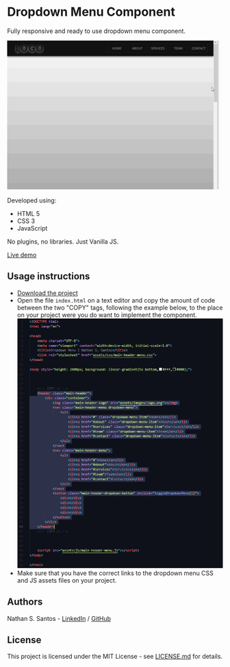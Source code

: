 # Dropdown Menu Component

Fully responsive and ready to use dropdown menu component.


![](assets/images/dropdown-menu-demo.gif)


Developed using:
* HTML 5
* CSS 3
* JavaScript

No plugins, no libraries. Just Vanilla JS.

[Live demo](http://nathanssantos.github.io/dropdown-menu-component)


## Usage instructions

* [Download the project](https://github.com/nathanssantos/dropdown-menu-component/archive/master.zip)
* Open the file `index.html` on a text editor and copy the amount of code between the two "COPY" tags, following the example below, to the place on your project were you do want to implement the component.
![](assets/images/dropdown-menu-example.jpg)
* Make sure that you have the correct links to the dropdown menu CSS and JS assets files on your project.


## Authors

Nathan S. Santos - [LinkedIn](https://www.linkedin.com/in/nathan-s-santos-4b2637163/) / [GitHub](https://github.com/nathanssantos) 


## License

This project is licensed under the MIT License - see [LICENSE.md](LICENSE.md) for details.
